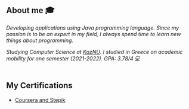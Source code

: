 ## About me :mortar_board:

<p><em>Developing applications using Java programming language. Since my passion is to be an expert in my field, I always spend time to learn new things about programming.
  
Studying Computer Science at <a href="https://en.wikipedia.org/wiki/Al-Farabi_Kazakh_National_University">KazNU</a>. I studied in Greece on academic mobility for one semester (2021-2022). GPA: 3.78/4 💻</br>  
</em></p>

## My Certifications
- [Coursera and Stepik](https://github.com/AxelrodAdil/Certificates)
